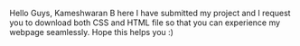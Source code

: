 Hello Guys, Kameshwaran B here
I have submitted my project and I request you to download both CSS and HTML file so that you can experience my webpage seamlessly.
Hope this helps you :)
